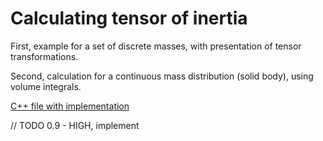 # Calculating tensor of inertia

First, example for a set of discrete masses, with presentation of tensor transformations.

Second, calculation for a continuous mass distribution (solid body), using volume integrals.


[C++ file with implementation](/docs_examples/examples/example3_tensor_of_inertia.cpp)

// TODO 0.9 - HIGH, implement